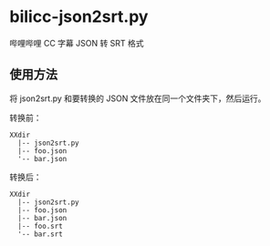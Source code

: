 # bilicc-json2srt.py

哔哩哔哩 CC 字幕 JSON 转 SRT 格式

## 使用方法

将 json2srt.py 和要转换的 JSON 文件放在同一个文件夹下，然后运行。

转换前：

```
XXdir
  |-- json2srt.py
  |-- foo.json
  '-- bar.json
```

转换后：

```
XXdir
  |-- json2srt.py
  |-- foo.json
  |-- bar.json
  |-- foo.srt
  '-- bar.srt
```
